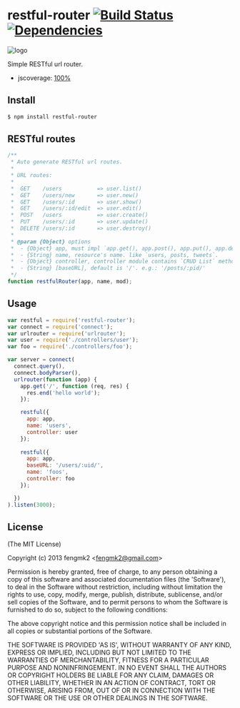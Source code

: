 restful-router [![Build Status](https://secure.travis-ci.org/fengmk2/restful-router.png)](http://travis-ci.org/fengmk2/restful-router) [![Dependencies](http://david-dm.org/fengmk2/restful-router.png)](http://david-dm.org/fengmk2/restful-router)
=======

![logo](https://raw.github.com/fengmk2/restful-router/master/logo.png)

Simple RESTful url router.

* jscoverage: [100%](http://fengmk2.github.com/coverage/restful-router.html)

## Install

```bash
$ npm install restful-router
```

## RESTful routes

```js
/**
 * Auto generate RESTful url routes.
 *
 * URL routes:
 *
 *  GET    /users           => user.list()
 *  GET    /users/new       => user.new()
 *  GET    /users/:id       => user.show()
 *  GET    /users/:id/edit  => user.edit()
 *  POST   /users           => user.create()
 *  PUT    /users/:id       => user.update()
 *  DELETE /users/:id       => user.destroy()
 *
 * @param {Object} options
 *  - {Object} app, must impl `app.get(), app.post(), app.put(), app.delete()`.
 *  - {String} name, resource's name. like `users, posts, tweets`.
 *  - {Object} controller, controller module contains `CRUD List` methods.
 *  - {String} [baseURL], default is '/'. e.g.: '/posts/:pid/'
 */
function restfulRouter(app, name, mod);
```

## Usage

```js
var restful = require('restful-router');
var connect = require('connect');
var urlrouter = require('urlrouter');
var user = require('./controllers/user');
var foo = require('./controllers/foo');

var server = connect(
  connect.query(),
  connect.bodyParser(),
  urlrouter(function (app) {
    app.get('/', function (req, res) {
      res.end('hello world');
    });

    restful({
      app: app,
      name: 'users',
      controller: user
    });
    
    restful({
      app: app,
      baseURL: '/users/:uid/',
      name: 'foos',
      controller: foo
    });

  })
).listen(3000);
```

## License 

(The MIT License)

Copyright (c) 2013 fengmk2 &lt;fengmk2@gmail.com&gt;

Permission is hereby granted, free of charge, to any person obtaining
a copy of this software and associated documentation files (the
'Software'), to deal in the Software without restriction, including
without limitation the rights to use, copy, modify, merge, publish,
distribute, sublicense, and/or sell copies of the Software, and to
permit persons to whom the Software is furnished to do so, subject to
the following conditions:

The above copyright notice and this permission notice shall be
included in all copies or substantial portions of the Software.

THE SOFTWARE IS PROVIDED 'AS IS', WITHOUT WARRANTY OF ANY KIND,
EXPRESS OR IMPLIED, INCLUDING BUT NOT LIMITED TO THE WARRANTIES OF
MERCHANTABILITY, FITNESS FOR A PARTICULAR PURPOSE AND NONINFRINGEMENT.
IN NO EVENT SHALL THE AUTHORS OR COPYRIGHT HOLDERS BE LIABLE FOR ANY
CLAIM, DAMAGES OR OTHER LIABILITY, WHETHER IN AN ACTION OF CONTRACT,
TORT OR OTHERWISE, ARISING FROM, OUT OF OR IN CONNECTION WITH THE
SOFTWARE OR THE USE OR OTHER DEALINGS IN THE SOFTWARE.